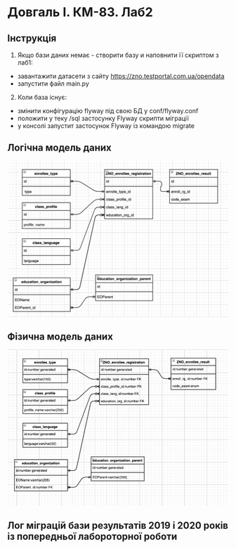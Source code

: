 # Довгаль І. КМ-83. Лаб2

## Інструкція

1. Якщо бази даних немає - створити базу и наповнити її скриптом з лаб1:
- завантажити датасети з сайту https://zno.testportal.com.ua/opendata
- запустити файл main.py
2. Коли база існує:
- змінити конфігурацію flyway під свою БД у conf/flyway.conf
- положити у теку /sql  застосунку Flyway скрипти міграції
- у консолі запустит застосунок Flyway із командою migrate

## Логічна модель даних
![Логічна](https://github.com/DovIra/dbis-practice2/blob/main/Logical_model.png)

## Фізична модель даних
![Фізична](https://github.com/DovIra/dbis-practice2/blob/main/physic_model.png)

## Лог міграцій бази результатів 2019 і 2020 років із попередньої лабороторної роботи
